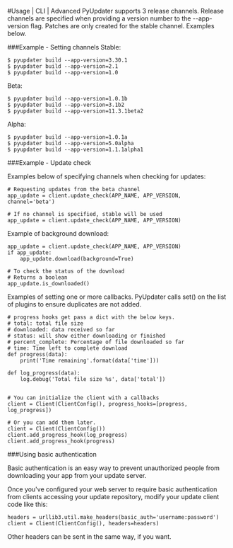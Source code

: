#Usage | CLI | Advanced
PyUpdater supports 3 release channels. Release channels are specified when providing a version number to the --app-version flag. Patches are only created for the stable channel. Examples below.

###Example - Setting channels
Stable:
```
$ pyupdater build --app-version=3.30.1
$ pyupdater build --app-version=2.1
$ pyupdater build --app-version=1.0
```

Beta:
```
$ pyupdater build --app-version=1.0.1b
$ pyupdater build --app-version=3.1b2
$ pyupdater build --app-version=11.3.1beta2
```

Alpha:
```
$ pyupdater build --app-version=1.0.1a
$ pyupdater build --app-version=5.0alpha
$ pyupdater build --app-version=1.1.1alpha1
```

###Example - Update check

Examples below of specifying channels when checking for updates:
```
# Requesting updates from the beta channel
app_update = client.update_check(APP_NAME, APP_VERSION, channel='beta')

# If no channel is specified, stable will be used
app_update = client.update_check(APP_NAME, APP_VERSION)
```

Example of background download:
```
app_update = client.update_check(APP_NAME, APP_VERSION)
if app_update:
    app_update.download(background=True)

# To check the status of the download
# Returns a boolean
app_update.is_downloaded()
```

Examples of setting one or more callbacks. PyUpdater calls set() on the list of plugins to ensure duplicates are not added.
```
# progress hooks get pass a dict with the below keys.
# total: total file size
# downloaded: data received so far
# status: will show either downloading or finished
# percent_complete: Percentage of file downloaded so far
# time: Time left to complete download
def progress(data):
    print('Time remaining'.format(data['time']))

def log_progress(data):
    log.debug('Total file size %s', data['total'])


# You can initialize the client with a callbacks
client = Client(ClientConfig(), progress_hooks=[progress, log_progress])

# Or you can add them later.
client = Client(ClientConfig())
client.add_progress_hook(log_progress)
client.add_progress_hook(progress)
```

###Using basic authentication

Basic authentication is an easy way to prevent unauthorized people from downloading your app from your update server.

Once you've configured your web server to require basic authentication from clients accessing your update repository, modify your update client code like this:
```
headers = urllib3.util.make_headers(basic_auth='username:password')
client = Client(ClientConfig(), headers=headers)
````
Other headers can be sent in the same way, if you want.
```
